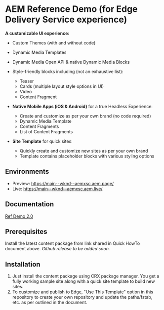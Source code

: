 # AEM Reference Demo (for Edge Delivery Service experience)

**A customizable UI experience:**
- Custom Themes (with and without code)
- Dynamic Media Templates
- Dynamic Media Open API & native Dynamic Media Blocks
- Style-friendly blocks including (not an exhaustive list):
  - Teaser
  - Cards (multiple layout style options in UI)
  - Video
  - Content Fragment
- **Native Mobile Apps (iOS & Android)** for a true Headless Experience:
  - Create and customize as per your own brand (no code required)
  - Dynamic Media Template
  - Content Fragments
  - List of Content Fragments

- **Site Template** for quick sites:
  - Quickly create and customize new sites as per your own brand
  - Template contains placeholder blocks with various styling options

## Environments
- Preview: https://main--wknd--aemxsc.aem.page/
- Live: https://main--wknd--aemxsc.aem.live/

## Documentation
[Ref Demo 2.0](https://adobe.com/go/refdemo) 

## Prerequisites
Install the latest content package from link shared in Quick HowTo document above. 
*Github release to be added soon.*

## Installation
1. Just install the content package using CRX package manager. You get a fully working sample site along with a quick site template to build new sites.
2. To customize and publish to Edge, "Use This Template" option in this repository to create your own repository and update the paths/fstab, etc. as per outlined in the document.
